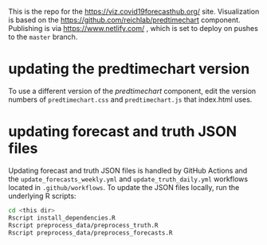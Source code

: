 This is the repo for the https://viz.covid19forecasthub.org/ site. Visualization is based on the https://github.com/reichlab/predtimechart component. Publishing is via https://www.netlify.com/ , which is set to deploy on pushes to the `master` branch.

# updating the predtimechart version

To use a different version of the _predtimechart_ component, edit the version numbers of `predtimechart.css` and `predtimechart.js` that index.html uses. 

# updating forecast and truth JSON files

Updating forecast and truth JSON files is handled by GitHub Actions and the `update_forecasts_weekly.yml` and `update_truth_daily.yml` workflows located in `.github/workflows`. To update the JSON files locally, run the underlying R scripts:

```bash
cd <this dir>
Rscript install_dependencies.R
Rscript preprocess_data/preprocess_truth.R
Rscript preprocess_data/preprocess_forecasts.R
```
